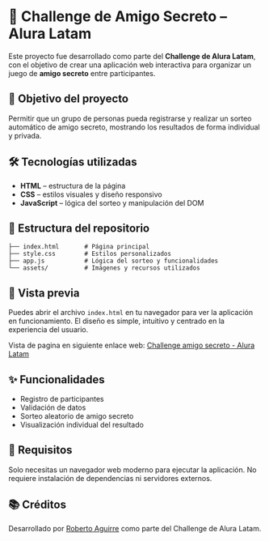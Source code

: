 # 🎁 Challenge de Amigo Secreto – Alura Latam

Este proyecto fue desarrollado como parte del **Challenge de Alura Latam**, con el objetivo de crear una aplicación web interactiva para organizar un juego de **amigo secreto** entre participantes.

## 🚀 Objetivo del proyecto

Permitir que un grupo de personas pueda registrarse y realizar un sorteo automático de amigo secreto, mostrando los resultados de forma individual y privada.

## 🛠️ Tecnologías utilizadas

- **HTML** – estructura de la página  
- **CSS** – estilos visuales y diseño responsivo  
- **JavaScript** – lógica del sorteo y manipulación del DOM

## 📁 Estructura del repositorio

```
├── index.html       # Página principal
├── style.css        # Estilos personalizados
├── app.js           # Lógica del sorteo y funcionalidades
└── assets/          # Imágenes y recursos utilizados
```

## 📸 Vista previa

Puedes abrir el archivo `index.html` en tu navegador para ver la aplicación en funcionamiento. El diseño es simple, intuitivo y centrado en la experiencia del usuario.

Vista de pagina en siguiente enlace web: [Challenge amigo secreto - Alura Latam](https://roberto-aguirre.github.io/Challenge-de-amigo-secreto---AluraLatam)

## ✨ Funcionalidades

- Registro de participantes
- Validación de datos
- Sorteo aleatorio de amigo secreto
- Visualización individual del resultado

## 📌 Requisitos

Solo necesitas un navegador web moderno para ejecutar la aplicación. No requiere instalación de dependencias ni servidores externos.

## 📚 Créditos

Desarrollado por [Roberto Aguirre](https://github.com/Roberto-Aguirre) como parte del Challenge de Alura Latam.
